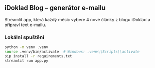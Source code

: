 ## iDoklad Blog – generátor e-mailu

Streamlit app, která každý měsíc vybere 4 nové články z blogu iDoklad a připraví text e-mailu.

### Lokální spuštění

```bash
python -m venv .venv
source .venv/bin/activate  # Windows: .venv\\Scripts\\activate
pip install -r requirements.txt
streamlit run app.py
